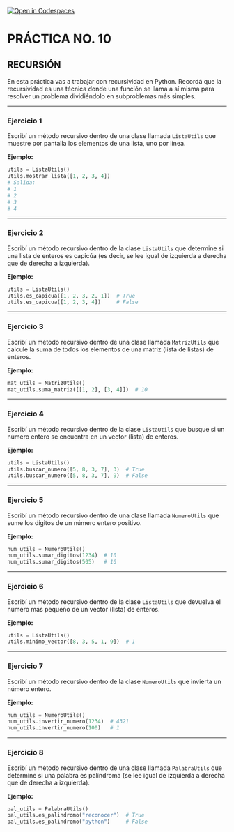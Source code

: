 [![Open in Codespaces](https://classroom.github.com/assets/launch-codespace-2972f46106e565e64193e422d61a12cf1da4916b45550586e14ef0a7c637dd04.svg)](https://classroom.github.com/open-in-codespaces?assignment_repo_id=21081105)

# PRÁCTICA NO. 10

## RECURSIÓN

En esta práctica vas a trabajar con recursividad en Python. Recordá que la recursividad es una técnica donde una función se llama a sí misma para resolver un problema dividiéndolo en subproblemas más simples.

---


### Ejercicio 1
Escribí un método recursivo dentro de una clase llamada `ListaUtils` que muestre por pantalla los elementos de una lista, uno por línea.

**Ejemplo:**
```python
utils = ListaUtils()
utils.mostrar_lista([1, 2, 3, 4])
# Salida:
# 1
# 2
# 3
# 4
```

---


### Ejercicio 2
Escribí un método recursivo dentro de la clase `ListaUtils` que determine si una lista de enteros es capicúa (es decir, se lee igual de izquierda a derecha que de derecha a izquierda).

**Ejemplo:**
```python
utils = ListaUtils()
utils.es_capicua([1, 2, 3, 2, 1])  # True
utils.es_capicua([1, 2, 3, 4])     # False
```

---


### Ejercicio 3
Escribí un método recursivo dentro de una clase llamada `MatrizUtils` que calcule la suma de todos los elementos de una matriz (lista de listas) de enteros.

**Ejemplo:**
```python
mat_utils = MatrizUtils()
mat_utils.suma_matriz([[1, 2], [3, 4]])  # 10
```

---


### Ejercicio 4
Escribí un método recursivo dentro de la clase `ListaUtils` que busque si un número entero se encuentra en un vector (lista) de enteros.

**Ejemplo:**
```python
utils = ListaUtils()
utils.buscar_numero([5, 8, 3, 7], 3)  # True
utils.buscar_numero([5, 8, 3, 7], 9)  # False
```

---


### Ejercicio 5
Escribí un método recursivo dentro de una clase llamada `NumeroUtils` que sume los dígitos de un número entero positivo.

**Ejemplo:**
```python
num_utils = NumeroUtils()
num_utils.sumar_digitos(1234)  # 10
num_utils.sumar_digitos(505)   # 10
```

---


### Ejercicio 6
Escribí un método recursivo dentro de la clase `ListaUtils` que devuelva el número más pequeño de un vector (lista) de enteros.

**Ejemplo:**
```python
utils = ListaUtils()
utils.minimo_vector([8, 3, 5, 1, 9])  # 1
```

---


### Ejercicio 7
Escribí un método recursivo dentro de la clase `NumeroUtils` que invierta un número entero.

**Ejemplo:**
```python
num_utils = NumeroUtils()
num_utils.invertir_numero(1234)  # 4321
num_utils.invertir_numero(100)   # 1
```

---


### Ejercicio 8
Escribí un método recursivo dentro de una clase llamada `PalabraUtils` que determine si una palabra es palíndroma (se lee igual de izquierda a derecha que de derecha a izquierda).

**Ejemplo:**
```python
pal_utils = PalabraUtils()
pal_utils.es_palindromo("reconocer")  # True
pal_utils.es_palindromo("python")     # False
```
